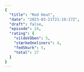 ```yaml
---
{
  "title": "Red Heat",
  "date": "2023-03-21T21:19:17Z",
  "draft": false,
  "episode": 24,
  "rating": {
    "vildeVåben": 5,
    "stærkeOneliners": 4,
    "fedSkurk": 5,
    "total": 27
  }
}
---
```


